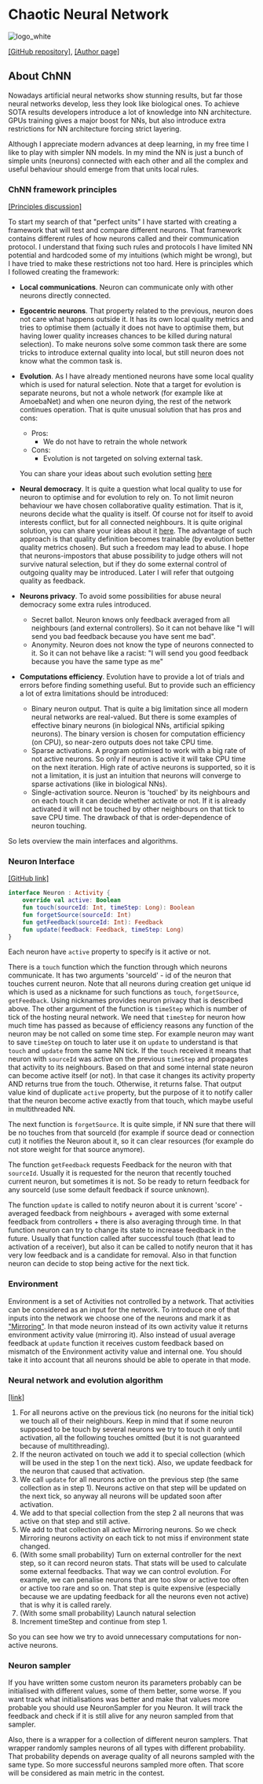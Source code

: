 # Chaotic Neural Network
![logo_white](https://user-images.githubusercontent.com/39711437/128076420-c9792357-3d45-4978-84cf-a1b98a036100.png)

[[GitHub repository]](https://github.com/dimitree54/ChNN), [[Author page]](https://github.com/dimitree54)

## About ChNN
Nowadays artificial neural networks show stunning results, but far those neural networks develop, less they look like biological ones. To achieve SOTA results developers introduce a lot of knowledge into NN architecture. GPUs training gives a major boost for NNs, but also introduce extra restrictions for NN architecture forcing strict layering.

Although I appreciate modern advances at deep learning, in my free time I like to play with simpler NN models. In my mind the NN is just a bunch of simple units (neurons) connected with each other and all the complex and useful behaviour should emerge from that units local rules.

### ChNN framework principles
[[Principles discussion]](https://github.com/dimitree54/ChNN/discussions/35)

To start my search of that "perfect units" I have started with creating a framework that will test and compare different neurons. That framework contains different rules of how neurons called and their communication protocol. I understand that fixing such rules and protocols I have limited NN potential and hardcoded some of my intuitions (which might be wrong), but I have tried to make these restrictions not too hard. Here is principles which I followed creating the framework:
 - **Local communications**. Neuron can communicate only with other neurons directly connected.
 - **Egocentric neurons**. That property related to the previous, neuron does not care what happens outside it. It has its own local quality metrics and tries to optimise them (actually it does not have to optimise them, but having lower quality increases chances to be killed during natural selection). To make neurons solve some common task there are some tricks to introduce external quality into local, but still neuron does not know what the common task is.
 - **Evolution**. As I have already mentioned neurons have some local quality which is used for natural selection. Note that a target for evolution is separate neurons, but not a whole network (for example like at AmoebaNet) and when one neuron dying, the rest of the network continues operation. That is quite unusual solution that has pros and cons:
   - Pros:
     - We do not have to retrain the whole network
   - Cons:
     - Evolution is not targeted on solving external task.
     
    You can share your ideas about such evolution setting [here](https://github.com/dimitree54/ChNN/discussions/37)
 - **Neural democracy**. It is quite a question what local quality to use for neuron to optimise and for evolution to rely on. To not limit neuron behaviour we have chosen collaborative quality estimation. That is it, neurons decide what the quality is itself. Of course not for itself to avoid interests conflict, but for all connected neighbours. It is quite original solution, you can share your ideas about it [here](https://github.com/dimitree54/ChNN/discussions/39). The advantage of such approach is that quality definition becomes trainable (by evolution better quality metrics chosen). But such a freedom may lead to abuse. I hope that neurons-impostors that abuse possibility to judge others will not survive natural selection, but if they do some external control of outgoing quality may be introduced. Later I will refer that outgoing quality as feedback.
 - **Neurons privacy**. To avoid some possibilities for abuse neural democracy some extra rules introduced.
   - Secret ballot. Neuron knows only feedback averaged from all neighbours (and external controllers). So it can not behave like "I will send you bad feedback because you have sent me bad".
   - Anonymity. Neuron does not know the type of neurons connected to it. So it can not behave like a racist: "I will send you good feedback because you have the same type as me"
 - **Computations efficiency**. Evolution have to provide a lot of trials and errors before finding something useful. But to provide such an efficiency a lot of extra limitations should be introduced:
     - Binary neuron output. That is quite a big limitation since all modern neural networks are real-valued. But there is some examples of effective binary neurons (in biological NNs, artificial spiking neurons). The binary version is chosen for computation efficiency (on CPU), so near-zero outputs does not take CPU time.
     - Sparse activations. A program optimised to work with a big rate of not active neurons. So only if neuron is active it will take CPU time on the next iteration. High rate of active neurons is supported, so it is not a limitation, it is just an intuition that neurons will converge to sparse activations (like in biological NNs).
     - Single-activation source. Neuron is 'touched' by its neighbours and on each touch it can decide whether activate or not. If it is already activated it will not be touched by other neighbours on that tick to save CPU time. The drawback of that is order-dependence of neuron touching.

So lets overview the main interfaces and algorithms.

### Neuron Interface
[[GitHub link]](https://github.com/dimitree54/ChNN/blob/master/library/main/we/rashchenko/neurons/Neuron.kt)

```kotlin
interface Neuron : Activity {
    override val active: Boolean
	fun touch(sourceId: Int, timeStep: Long): Boolean
	fun forgetSource(sourceId: Int)
	fun getFeedback(sourceId: Int): Feedback
	fun update(feedback: Feedback, timeStep: Long)
}
```

Each neuron have `active` property to specify is it active or not. 

There is a `touch` function which the function through which neurons communicate. It has two arguments 'sourceId' - id of the neuron that touches current neuron. Note that all neurons during creation get unique id which is used as a nickname for such functions as `touch`, `forgetSource`, `getFeedback`. Using nicknames provides neuron privacy that is described above. The other argument of the function is `timeStep` which is number of tick of the hosting neural network. We need that `timeStep` for neuron how much time has passed as because of efficiency reasons any function of the neuron may be not called on some time step. For example neuron may want to save `timeStep` on touch to later use it on `update` to understand is that `touch` and `update` from the same NN tick. If the `touch` received it means that neuron with `sourceId` was active on the previous `timeStep` and propagates that activity to its neighbours. Based on that and some internal state neuron can become active itself (or not). In that case it changes its activity property AND returns true from the touch. Otherwise, it returns false. That output value kind of duplicate `active` property, but the purpose of it to notify caller that the neuron become active exactly from that touch, which maybe useful in multithreaded NN.

The next function is `forgetSource`. It is quite simple, if NN sure that there will be no touches from that sourceId (for example if source dead or connection cut) it notifies the Neuron about it, so it can clear resources (for example do not store weight for that source anymore).

The function `getFeedback` requests Feedback for the neuron with that `sourceId`. Usually it is requested for the neuron that recently touched current neuron, but sometimes it is not. So be ready to return feedback for any sourceId (use some default feedback if source unknown).

The function `update` is called to notify neuron about it is current 'score' - averaged feedback from neighbours + averaged with some external feedback from controllers + there is also averaging through time. In that function neuron can try to change its state to increase feedback in the future. Usually that function called after successful touch (that lead to activation of a receiver), but also it can be called to notify neuron that it has very low feedback and is a candidate for removal. Also in that function neuron can decide to stop being active for the next tick.

### Environment
Environment is a set of Activities not controlled by a network. That activities can be considered as an input for the network. To introduce one of that inputs into the network we choose one of the neurons and mark it as ["Mirroring"](https://github.com/dimitree54/ChNN/blob/master/library/main/we/rashchenko/neurons/MirroringNeuron.kt). In that mode neuron instead of its own activity value it returns environment activity value (mirroring it). Also instead of usual average feedback at `update` function it receives custom feedback based on mismatch of the Environment activity value and internal one. You should take it into account that all neurons should be able to operate in that mode.

### Neural network and evolution algorithm
[[link]](https://github.com/dimitree54/ChNN/blob/5843a04acedcaf3dae095878c425660d3d7b98a8/library/main/we/rashchenko/networks/StochasticNeuralNetwork.kt#L65)
1. For all neurons active on the previous tick (no neurons for the initial tick) we touch all of their neighbours. Keep in mind that if some neuron supposed to be touch by several neurons we try to touch it only until activation, all the following touches omitted (but it is not guaranteed because of multithreading).
2. If the neuron activated on touch we add it to special collection (which will be used in the step 1 on the next tick). Also, we update feedback for the neuron that caused that activation.
3. We call `update` for all neurons active on the previous step (the same collection as in step 1). Neurons active on that step will be updated on the next tick, so anyway all neurons will be updated soon after activation.
4. We add to that special collection from the step 2 all neurons that was active on that step and still active.
5. We add to that collection all active Mirroring neurons. So we check Mirroring neurons activity on each tick to not miss if environment state changed.
6. (With some small probability) Turn on external controller for the next step, so it can record neuron stats. That stats will be used to calculate some external feedbacks. That way we can control evolution. For example, we can penalise neurons that are too slow or active too often or active too rare and so on. That step is quite expensive (especially because we are updating feedback for all the neurons even not active) that is why it is called rarely.
7. (With some small probability) Launch natural selection
8. Increment timeStep and continue from step 1.

So you can see how we try to avoid unnecessary computations for non-active neurons.

### Neuron sampler
If you have written some custom neuron its parameters probably can be initialised with different values, some of them better, some worse. If you want track what initialisations was better and make that values more probable you should use NeuronSampler for you Neuron. It will track the feedback and check if it is still alive for any neuron sampled from that sampler.

Also, there is a wrapper for a collection of different neuron samplers. That wrapper randomly samples neurons of all types with different probability. That probability depends on average quality of all neurons sampled with the same type. So more successful neurons sampled more often. That score will be considered as main metric in the contest.


